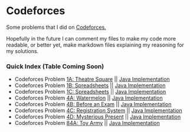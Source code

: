 # Codeforces
Some problems that I did on [Codeforces.](codeforces.com/)


Hopefully in the future I can comment my files to make my code more readable, or better yet, make markdown files explaining my reasoning for my solutions.


### Quick Index (Table Coming Soon)

- Codeforces Problem [1A: Theatre Square](https://codeforces.com/problemset/problem/1/A) || [Java Implementation](github.com/TruaShamu/Codeforces/blob/main/cf1a.java)
- Codeforces Problem [1B: Spreadsheets](https://codeforces.com/problemset/problem/1/B) || [Java Implementation](github.com/TruaShamu/Codeforces/blob/main/cf1b.java)
- Codeforces Problem [1C: Spreadsheets](https://codeforces.com/problemset/problem/1/B) || [Java Implementation](github.com/TruaShamu/Codeforces/blob/main/cf1b.java)
- Codeforces Problem [4A: Watermelon](https://codeforces.com/problemset/problem/4/A) || [Java Implementation](github.com/TruaShamu/Codeforces/blob/main/cf4a.java)
- Codeforces Problem [4B: Before an Exam](https://codeforces.com/problemset/problem/4/B) || [Java Implementation](github.com/TruaShamu/Codeforces/blob/main/cf4b.java)
- Codeforces Problem [4C: Registration System](https://codeforces.com/problemset/problem/4/C) || [Java Implementation](github.com/TruaShamu/Codeforces/blob/main/cf4c.java)
- Codeforces Problem [4D: Mysterious Present](https://codeforces.com/problemset/problem/4/D) || [Java Implementation](github.com/TruaShamu/Codeforces/blob/main/cf4d.java) 
- Codeforces Problem [84A: Toy Army](https://codeforces.com/problemset/problem/84/A) || [Java Implementation](github.com/TruaShamu/Codeforces/blob/main/cf84a.java) 


